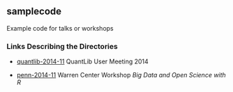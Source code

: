 ## samplecode

Example code for talks or workshops

### Links Describing the Directories

* [quantlib-2014-11](http://quantlib.org/qlws14.shtml) QuantLib User Meeting
  2014 

* [penn-2014-11](http://warrencenter.upenn.edu/events/RWorkshop.html) Warren
  Center Workshop _Big Data and Open Science with R_
